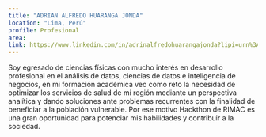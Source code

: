 ```yaml
---
title: "ADRIAN ALFREDO HUARANGA JONDA"
location: "Lima, Perú"
profile: Profesional
area: 
link: https://www.linkedin.com/in/adrinalfredohuarangajonda?lipi=urn%3Ali%3Apage%3Ad_flagship3_profile_view_base_contact_details%3B%2BHhPM%2BmmR5mrVb3jqVcFHQ%3D%3D
---
```


Soy egresado de ciencias físicas con mucho interés en desarrollo profesional en el análisis de datos, ciencias de datos e inteligencia de negocios, en mi formación académica veo como reto la necesidad de optimizar los servicios de salud de mi región mediante un perspectiva analítica y dando soluciones ante problemas recurrentes con la finalidad de beneficiar a la población vulnerable. Por ese motivo Hackthon de RIMAC es una gran oportunidad para potenciar mis habilidades y contribuir a la sociedad.